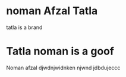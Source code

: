 # noman Afzal Tatla
tatla is a brand
# Tatla noman is a goof 
Noman afzal  djwdnjwidnken njwnd jdbdujeccc